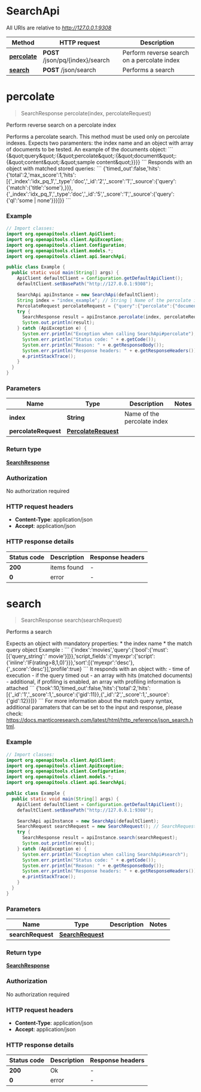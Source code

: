 # SearchApi

All URIs are relative to *http://127.0.0.1:9308*

Method | HTTP request | Description
------------- | ------------- | -------------
[**percolate**](SearchApi.md#percolate) | **POST** /json/pq/{index}/search | Perform reverse search on a percolate index
[**search**](SearchApi.md#search) | **POST** /json/search | Performs a search


<a name="percolate"></a>
# **percolate**
> SearchResponse percolate(index, percolateRequest)

Perform reverse search on a percolate index

Performs a percolate search.  This method must be used only on percolate indexes.  Expects two paramenters: the index name and an object with array of documents to be tested. An example of the documents object:    &#x60;&#x60;&#x60;   {\&quot;query\&quot;:{\&quot;percolate\&quot;:{\&quot;document\&quot;:{\&quot;content\&quot;:\&quot;sample content\&quot;}}}}   &#x60;&#x60;&#x60;  Responds with an object with matched stored queries:     &#x60;&#x60;&#x60;   {&#39;timed_out&#39;:false,&#39;hits&#39;:{&#39;total&#39;:2,&#39;max_score&#39;:1,&#39;hits&#39;:[{&#39;_index&#39;:&#39;idx_pq_1&#39;,&#39;_type&#39;:&#39;doc&#39;,&#39;_id&#39;:&#39;2&#39;,&#39;_score&#39;:&#39;1&#39;,&#39;_source&#39;:{&#39;query&#39;:{&#39;match&#39;:{&#39;title&#39;:&#39;some&#39;},}}},{&#39;_index&#39;:&#39;idx_pq_1&#39;,&#39;_type&#39;:&#39;doc&#39;,&#39;_id&#39;:&#39;5&#39;,&#39;_score&#39;:&#39;1&#39;,&#39;_source&#39;:{&#39;query&#39;:{&#39;ql&#39;:&#39;some | none&#39;}}}]}}   &#x60;&#x60;&#x60; 

### Example
```java
// Import classes:
import org.openapitools.client.ApiClient;
import org.openapitools.client.ApiException;
import org.openapitools.client.Configuration;
import org.openapitools.client.models.*;
import org.openapitools.client.api.SearchApi;

public class Example {
  public static void main(String[] args) {
    ApiClient defaultClient = Configuration.getDefaultApiClient();
    defaultClient.setBasePath("http://127.0.0.1:9308");

    SearchApi apiInstance = new SearchApi(defaultClient);
    String index = "index_example"; // String | Name of the percolate index
    PercolateRequest percolateRequest = {"query":{"percolate":{"document":{"title":"some text to match"}}}}; // PercolateRequest | 
    try {
      SearchResponse result = apiInstance.percolate(index, percolateRequest);
      System.out.println(result);
    } catch (ApiException e) {
      System.err.println("Exception when calling SearchApi#percolate");
      System.err.println("Status code: " + e.getCode());
      System.err.println("Reason: " + e.getResponseBody());
      System.err.println("Response headers: " + e.getResponseHeaders());
      e.printStackTrace();
    }
  }
}
```

### Parameters

Name | Type | Description  | Notes
------------- | ------------- | ------------- | -------------
 **index** | **String**| Name of the percolate index |
 **percolateRequest** | [**PercolateRequest**](PercolateRequest.md)|  |

### Return type

[**SearchResponse**](SearchResponse.md)

### Authorization

No authorization required

### HTTP request headers

 - **Content-Type**: application/json
 - **Accept**: application/json

### HTTP response details
| Status code | Description | Response headers |
|-------------|-------------|------------------|
**200** | items found |  -  |
**0** | error |  -  |

<a name="search"></a>
# **search**
> SearchResponse search(searchRequest)

Performs a search

 Expects an object with mandatory properties: * the index name * the match query object Example :    &#x60;&#x60;&#x60;   {&#39;index&#39;:&#39;movies&#39;,&#39;query&#39;:{&#39;bool&#39;:{&#39;must&#39;:[{&#39;query_string&#39;:&#39; movie&#39;}]}},&#39;script_fields&#39;:{&#39;myexpr&#39;:{&#39;script&#39;:{&#39;inline&#39;:&#39;IF(rating&gt;8,1,0)&#39;}}},&#39;sort&#39;:[{&#39;myexpr&#39;:&#39;desc&#39;},{&#39;_score&#39;:&#39;desc&#39;}],&#39;profile&#39;:true}   &#x60;&#x60;&#x60;  It responds with an object with: - time of execution - if the query timed out - an array with hits (matched documents) - additional, if profiling is enabled, an array with profiling information is attached     &#x60;&#x60;&#x60;   {&#39;took&#39;:10,&#39;timed_out&#39;:false,&#39;hits&#39;:{&#39;total&#39;:2,&#39;hits&#39;:[{&#39;_id&#39;:&#39;1&#39;,&#39;_score&#39;:1,&#39;_source&#39;:{&#39;gid&#39;:11}},{&#39;_id&#39;:&#39;2&#39;,&#39;_score&#39;:1,&#39;_source&#39;:{&#39;gid&#39;:12}}]}}   &#x60;&#x60;&#x60;  For more information about the match query syntax, additional paramaters that can be set to the input and response, please check: https://docs.manticoresearch.com/latest/html/http_reference/json_search.html. 

### Example
```java
// Import classes:
import org.openapitools.client.ApiClient;
import org.openapitools.client.ApiException;
import org.openapitools.client.Configuration;
import org.openapitools.client.models.*;
import org.openapitools.client.api.SearchApi;

public class Example {
  public static void main(String[] args) {
    ApiClient defaultClient = Configuration.getDefaultApiClient();
    defaultClient.setBasePath("http://127.0.0.1:9308");

    SearchApi apiInstance = new SearchApi(defaultClient);
    SearchRequest searchRequest = new SearchRequest(); // SearchRequest | 
    try {
      SearchResponse result = apiInstance.search(searchRequest);
      System.out.println(result);
    } catch (ApiException e) {
      System.err.println("Exception when calling SearchApi#search");
      System.err.println("Status code: " + e.getCode());
      System.err.println("Reason: " + e.getResponseBody());
      System.err.println("Response headers: " + e.getResponseHeaders());
      e.printStackTrace();
    }
  }
}
```

### Parameters

Name | Type | Description  | Notes
------------- | ------------- | ------------- | -------------
 **searchRequest** | [**SearchRequest**](SearchRequest.md)|  |

### Return type

[**SearchResponse**](SearchResponse.md)

### Authorization

No authorization required

### HTTP request headers

 - **Content-Type**: application/json
 - **Accept**: application/json

### HTTP response details
| Status code | Description | Response headers |
|-------------|-------------|------------------|
**200** | Ok |  -  |
**0** | error |  -  |

